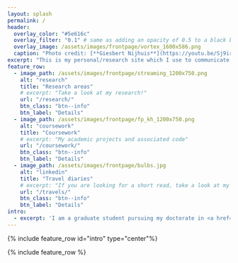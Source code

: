 ```yaml
---
layout: splash
permalink: /
header:
  overlay_color: "#5e616c"
  overlay_filter: "0.1" # same as adding an opacity of 0.5 to a black background
  overlay_image: /assets/images/frontpage/vortex_1600x586.png
  caption: "Photo credit: [**Giesbert Nijhuis**](https://youtu.be/Sj9irzI-Pzw)"
excerpt: "This is my personal/research site which I use to communicate on topics of my interest."
feature_row:
  - image_path: /assets/images/frontpage/streaming_1200x750.png
    alt: "research"
    title: "Research areas"
    # excerpt: "Take a look at my research!"
    url: "/research/"
    btn_class: "btn--info"
    btn_label: "Details"
  - image_path: /assets/images/frontpage/fp_kh_1200x750.png
    alt: "coursework"
    title: "Coursework"
    # excerpt: "My academic projects and associated code"
    url: "/coursework/"
    btn_class: "btn--info"
    btn_label: "Details"
  - image_path: /assets/images/frontpage/bulbs.jpg
    alt: "linkedin"
    title: "Travel diaries"
    # excerpt: "If you are looking for a short read, take a look at my Linkedin"
    url: "/travels/"
    btn_class: "btn--info"
    btn_label: "Details"
intro:
  - excerpt: 'I am a graduate student pursuing my doctorate in <a href="http://mechanical.illinois.edu/">Mechanical Sciences</a> at the <a href="http://illinois.edu/">University of Illinois at Urbana-Champaign</a>.'
---
```


{% include feature_row id="intro" type="center"%}

{% include feature_row %}
